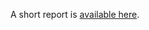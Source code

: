 A short report is [available here](https://docs.google.com/document/d/1nsh4_tH_uiU1lkzmv-Dtq2cGq_pQ7brS8InQ7ZHJFBA/edit).
